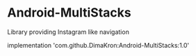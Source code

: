 # Android-MultiStacks
Library providing Instagram like navigation

implementation 'com.github.DimaKron:Android-MultiStacks:1.0'
